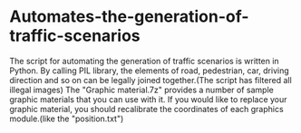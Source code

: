 # Automates-the-generation-of-traffic-scenarios
The script for automating the generation of traffic scenarios is written in Python. By calling PIL library, the elements of road, pedestrian, car, driving direction and so on can be legally joined together.(The script has filtered all illegal images)
The "Graphic material.7z" provides a number of sample graphic materials that you can use with it. If you would like to replace your graphic material, you should recalibrate the coordinates of each graphics module.(like the "position.txt")
